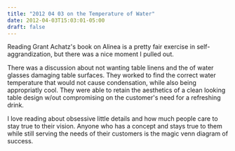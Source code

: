 ```yaml
---
title: "2012 04 03 on the Temperature of Water"
date: 2012-04-03T15:03:01-05:00
draft: false
---
```


Reading Grant Achatz's book on Alinea is a pretty fair exercise in self-aggrandization, but there was a nice moment I pulled out.

There was a discussion about not wanting table linens and the of water glasses damaging table surfaces. They worked to find the correct water temperature that would not cause condensation, while also being appropriatly cool. They were able to retain the aesthetics of a clean looking table design w/out compromising on the customer's need for a refreshing drink.

I love reading about obsessive little details and how much people care to stay true to their vision. Anyone who has a concept and stays true to them while still serving the needs of their customers is the magic venn diagram of success. 

